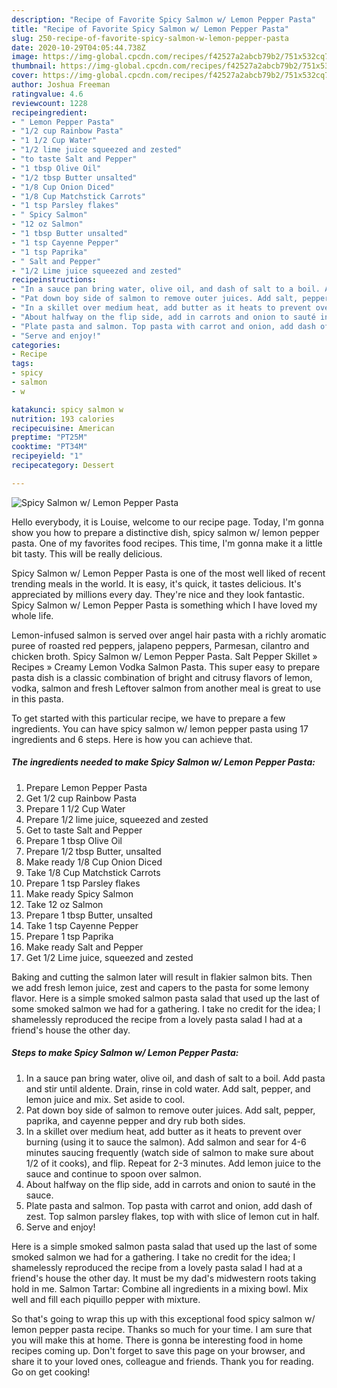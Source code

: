 ```yaml
---
description: "Recipe of Favorite Spicy Salmon w/ Lemon Pepper Pasta"
title: "Recipe of Favorite Spicy Salmon w/ Lemon Pepper Pasta"
slug: 250-recipe-of-favorite-spicy-salmon-w-lemon-pepper-pasta
date: 2020-10-29T04:05:44.738Z
image: https://img-global.cpcdn.com/recipes/f42527a2abcb79b2/751x532cq70/spicy-salmon-w-lemon-pepper-pasta-recipe-main-photo.jpg
thumbnail: https://img-global.cpcdn.com/recipes/f42527a2abcb79b2/751x532cq70/spicy-salmon-w-lemon-pepper-pasta-recipe-main-photo.jpg
cover: https://img-global.cpcdn.com/recipes/f42527a2abcb79b2/751x532cq70/spicy-salmon-w-lemon-pepper-pasta-recipe-main-photo.jpg
author: Joshua Freeman
ratingvalue: 4.6
reviewcount: 1228
recipeingredient:
- " Lemon Pepper Pasta"
- "1/2 cup Rainbow Pasta"
- "1 1/2 Cup Water"
- "1/2 lime juice squeezed and zested"
- "to taste Salt and Pepper"
- "1 tbsp Olive Oil"
- "1/2 tbsp Butter unsalted"
- "1/8 Cup Onion Diced"
- "1/8 Cup Matchstick Carrots"
- "1 tsp Parsley flakes"
- " Spicy Salmon"
- "12 oz Salmon"
- "1 tbsp Butter unsalted"
- "1 tsp Cayenne Pepper"
- "1 tsp Paprika"
- " Salt and Pepper"
- "1/2 Lime juice squeezed and zested"
recipeinstructions:
- "In a sauce pan bring water, olive oil, and dash of salt to a boil. Add pasta and stir until aldente. Drain, rinse in cold water. Add salt, pepper, and lemon juice and mix. Set aside to cool."
- "Pat down boy side of salmon to remove outer juices. Add salt, pepper, paprika, and cayenne pepper and dry rub both sides."
- "In a skillet over medium heat, add butter as it heats to prevent over burning (using it to sauce the salmon). Add salmon and sear for 4-6 minutes saucing frequently (watch side of salmon to make sure about 1/2 of it cooks), and flip. Repeat for 2-3 minutes. Add lemon juice to the sauce and continue to spoon over salmon."
- "About halfway on the flip side, add in carrots and onion to sauté in the sauce."
- "Plate pasta and salmon. Top pasta with carrot and onion, add dash of zest. Top salmon parsley flakes, top with with slice of lemon cut in half."
- "Serve and enjoy!"
categories:
- Recipe
tags:
- spicy
- salmon
- w

katakunci: spicy salmon w 
nutrition: 193 calories
recipecuisine: American
preptime: "PT25M"
cooktime: "PT34M"
recipeyield: "1"
recipecategory: Dessert

---
```



![Spicy Salmon w/ Lemon Pepper Pasta](https://img-global.cpcdn.com/recipes/f42527a2abcb79b2/751x532cq70/spicy-salmon-w-lemon-pepper-pasta-recipe-main-photo.jpg)

Hello everybody, it is Louise, welcome to our recipe page. Today, I'm gonna show you how to prepare a distinctive dish, spicy salmon w/ lemon pepper pasta. One of my favorites food recipes. This time, I'm gonna make it a little bit tasty. This will be really delicious.

Spicy Salmon w/ Lemon Pepper Pasta is one of the most well liked of recent trending meals in the world. It is easy, it's quick, it tastes delicious. It's appreciated by millions every day. They're nice and they look fantastic. Spicy Salmon w/ Lemon Pepper Pasta is something which I have loved my whole life.

Lemon-infused salmon is served over angel hair pasta with a richly aromatic puree of roasted red peppers, jalapeno peppers, Parmesan, cilantro and chicken broth. Spicy Salmon w/ Lemon Pepper Pasta. Salt Pepper Skillet » Recipes » Creamy Lemon Vodka Salmon Pasta. This super easy to prepare pasta dish is a classic combination of bright and citrusy flavors of lemon, vodka, salmon and fresh Leftover salmon from another meal is great to use in this pasta.


To get started with this particular recipe, we have to prepare a few ingredients. You can have spicy salmon w/ lemon pepper pasta using 17 ingredients and 6 steps. Here is how you can achieve that.

<!--inarticleads1-->

##### The ingredients needed to make Spicy Salmon w/ Lemon Pepper Pasta:

1. Prepare  Lemon Pepper Pasta
1. Get 1/2 cup Rainbow Pasta
1. Prepare 1 1/2 Cup Water
1. Prepare 1/2 lime juice, squeezed and zested
1. Get to taste Salt and Pepper
1. Prepare 1 tbsp Olive Oil
1. Prepare 1/2 tbsp Butter, unsalted
1. Make ready 1/8 Cup Onion Diced
1. Take 1/8 Cup Matchstick Carrots
1. Prepare 1 tsp Parsley flakes
1. Make ready  Spicy Salmon
1. Take 12 oz Salmon
1. Prepare 1 tbsp Butter, unsalted
1. Take 1 tsp Cayenne Pepper
1. Prepare 1 tsp Paprika
1. Make ready  Salt and Pepper
1. Get 1/2 Lime juice, squeezed and zested


Baking and cutting the salmon later will result in flakier salmon bits. Then we add fresh lemon juice, zest and capers to the pasta for some lemony flavor. Here is a simple smoked salmon pasta salad that used up the last of some smoked salmon we had for a gathering. I take no credit for the idea; I shamelessly reproduced the recipe from a lovely pasta salad I had at a friend&#39;s house the other day. 

<!--inarticleads2-->

##### Steps to make Spicy Salmon w/ Lemon Pepper Pasta:

1. In a sauce pan bring water, olive oil, and dash of salt to a boil. Add pasta and stir until aldente. Drain, rinse in cold water. Add salt, pepper, and lemon juice and mix. Set aside to cool.
1. Pat down boy side of salmon to remove outer juices. Add salt, pepper, paprika, and cayenne pepper and dry rub both sides.
1. In a skillet over medium heat, add butter as it heats to prevent over burning (using it to sauce the salmon). Add salmon and sear for 4-6 minutes saucing frequently (watch side of salmon to make sure about 1/2 of it cooks), and flip. Repeat for 2-3 minutes. Add lemon juice to the sauce and continue to spoon over salmon.
1. About halfway on the flip side, add in carrots and onion to sauté in the sauce.
1. Plate pasta and salmon. Top pasta with carrot and onion, add dash of zest. Top salmon parsley flakes, top with with slice of lemon cut in half.
1. Serve and enjoy!


Here is a simple smoked salmon pasta salad that used up the last of some smoked salmon we had for a gathering. I take no credit for the idea; I shamelessly reproduced the recipe from a lovely pasta salad I had at a friend&#39;s house the other day. It must be my dad&#39;s midwestern roots taking hold in me. Salmon Tartar: Combine all ingredients in a mixing bowl. Mix well and fill each piquillo pepper with mixture. 

So that's going to wrap this up with this exceptional food spicy salmon w/ lemon pepper pasta recipe. Thanks so much for your time. I am sure that you will make this at home. There is gonna be interesting food in home recipes coming up. Don't forget to save this page on your browser, and share it to your loved ones, colleague and friends. Thank you for reading. Go on get cooking!

